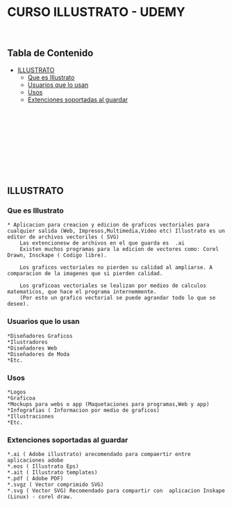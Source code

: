 
# CURSO ILLUSTRATO - UDEMY
<br>


## Tabla de Contenido

- [ILLUSTRATO](#ILLUSTRATO)
    - [Que es Illustrato](#Que-es-Illustrato)
    - [Usuarios que lo usan](#Usuarios-que-lo-usan)
    - [Usos](#Usos)
    - [Extenciones soportadas al guardar](#Extenciones-soportadas-al-guardar)


<br><br>
===============================================================================
<br><br>

## ILLUSTRATO

### Que es Illustrato    
    
    * Aplicacion para creacion y edicion de graficos vectoriales para cualquier salida (Web, Impresos,Multimedia,Video etc) Illustrato es un editor de archivos vectoriles ( SVG)
        Las extencionesw de archivos en el que guarda es  .ai
        Existen muchos programas para la edicion de vectores como: Corel Drawn, Insckape ( Codigo libre).

        Los graficos vectoriales no pierden su calidad al ampliarse. A comparacion de la imagenes que si pierden calidad.

        Los graficoas vectoriales se lealizan por medios de calculos matematicos, que hace el programa internemmente.
        (Por esto un grafico vectorial se puede agrandar todo lo que se desee).

### Usuarios que lo usan

    *Diseñadores Graficos
    *Ilustradores
    *Diseñadores Web
    *Diseñadores de Moda
    *Etc.



### Usos

    *Logos
    *Graficoa
    *Mockups para webs o app (Maquetaciones para programas,Web y app)
    *Infografias ( Informacion por medio de graficos)
    *Illustraciones
    *Etc.

### Extenciones soportadas al guardar

    *.ai ( Adobe illustrato) arecomendado para compaertir entre aplicaciones adobe
    *.eos ( Illustrato Eps)
    *.ait ( Illustrato templates)
    *.pdf ( Adobe PDF)
    *.svgz ( Vector comprimido SVG)
    *.svg ( Vector SVG) Recomendado para compartir con  aplicacion Inskape (Linux) - corel draw.
